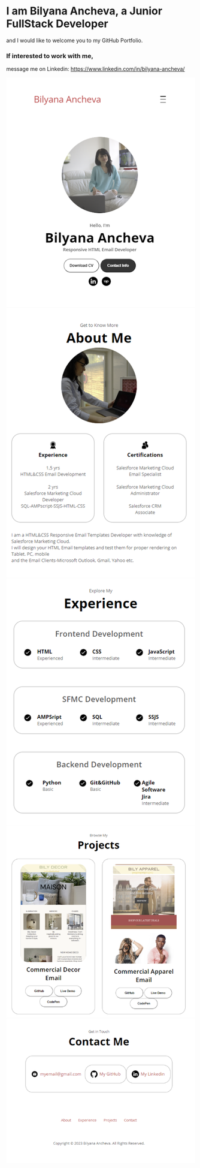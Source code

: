 # I am Bilyana Ancheva, a Junior FullStack Developer 
and I would like to welcome you to my GitHub Portfolio.

### If interested to work with me, 
message me on Linkedin: https://www.linkedin.com/in/bilyana-ancheva/

![My Landing page](Assets/My-Landing-screenshot1.PNG)
![My Landing page](Assets/My-Landing-screenshot2.PNG)
![My Landing page](Assets/My-Landing-screenshot3.PNG)
![My Landing page](Assets/My-Landing-screenshot4.PNG)
![My Landing page](Assets/My-Landing-screenshot5.PNG)


